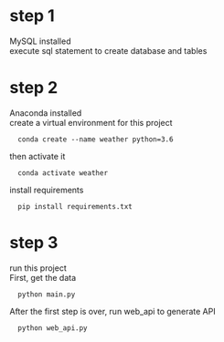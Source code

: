 # step 1
MySQL installed  
execute sql statement to create database and tables

# step 2
Anaconda installed  
create a virtual environment for this project  
```  
  conda create --name weather python=3.6  
```
then activate it  
```
  conda activate weather  
```
install requirements  
```
  pip install requirements.txt
```
# step 3 
run this project   
First, get the data  
```
  python main.py  
```
After the first step is over, run web_api to generate API  
```
  python web_api.py  
```
